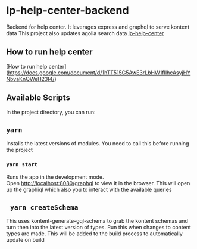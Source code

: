 # lp-help-center-backend

Backend for help center. It leverages express and graphql to serve kontent data
This project also updates agolia search data
[lp-help-center](https://github.com/acdickin/lp-help-center)

## How to run help center
[How to run help center] (https://docs.google.com/document/d/1hTT515G5AwE3rLbHW1fIIhcAsyjHYNbvaKnQWeH23I4/)

## Available Scripts
In the project directory, you can run:
## `yarn`
Installs the latest versions of modules. You need to call this before running the project
### `yarn start`

Runs the app in the development mode.\
Open [http://localhost:8080/graphql](http://localhost:8080/graphql) to view it in the browser.
This will open up the graphiql which also you to interact with the available queries

## ` yarn createSchema`
This uses kontent-generate-gql-schema to grab the kontent schemas and turn then into the latest version of types. Run this when changes to content types are made. 
This will be added to the build process to automatically update on build
